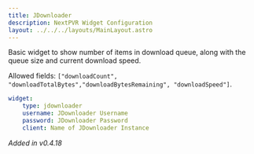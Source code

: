 ```yaml
---
title: JDownloader
description: NextPVR Widget Configuration
layout: ../../../layouts/MainLayout.astro
---
```


Basic widget to show number of items in download queue, along with the queue size and current download speed.

Allowed fields: `["downloadCount", "downloadTotalBytes","downloadBytesRemaining", "downloadSpeed"]`.

```yaml
widget:
    type: jdownloader
    username: JDownloader Username
    password: JDownloader Password
    client: Name of JDownloader Instance
```

*Added in v0.4.18*
